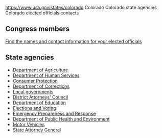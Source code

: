 

https://www.usa.gov/states/colorado
Colorado
Colorado state agencies
Colorado elected officials contacts

Congress members
----------------

[Find the names and contact information for your elected officials](https://www.usa.gov/elected-officials)

State agencies
--------------

* [Department of Agriculture](https://ag.colorado.gov/)
* [Department of Human Services](https://cdhs.colorado.gov/)
* [Consumer Protection](https://coag.gov/office-sections/consumer-protection/)
* [Department of Corrections](https://cdoc.colorado.gov/)
* [Local governments](https://dola.colorado.gov/lgis/lgActiveAlpha.jsf)
* [District Attorneys' Council](https://coloradoprosecutors.org/your-das/)
* [Department of Education](https://www.cde.state.co.us/)
* [Elections and Voting](https://www.sos.state.co.us/pubs/elections/main.html)
* [Emergency Prepareness and Response](https://cdphe.colorado.gov/emergency-preparedness-response)
* [Department of Public Health and Environment](https://cdphe.colorado.gov/)
* [Motor Vehicles](https://dmv.colorado.gov/)
* [State Attorney General](https://coag.gov/)
